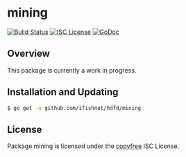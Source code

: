mining
======

[![Build Status](http://img.shields.io/travis/ifishnet/hdfd.svg)](https://travis-ci.org/ifishnet/hdfd)
[![ISC License](http://img.shields.io/badge/license-ISC-blue.svg)](http://copyfree.org)
[![GoDoc](https://img.shields.io/badge/godoc-reference-blue.svg)](http://godoc.org/github.com/ifishnet/hdfd/mining)

## Overview

This package is currently a work in progress.

## Installation and Updating

```bash
$ go get -u github.com/ifishnet/hdfd/mining
```

## License

Package mining is licensed under the [copyfree](http://copyfree.org) ISC
License.

